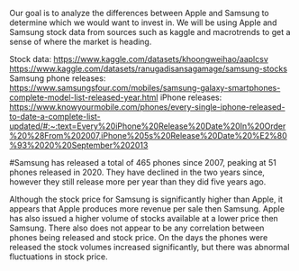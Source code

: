 Our goal is to analyze the differences between Apple and Samsung to determine which we would want to invest in. We will be using Apple and Samsung stock data from sources such as kaggle and macrotrends to get a sense of where the market is heading.

Stock data:
https://www.kaggle.com/datasets/khoongweihao/aaplcsv
	https://www.kaggle.com/datasets/ranugadisansagamage/samsung-stocks
Samsung phone releases:
https://www.samsungsfour.com/mobiles/samsung-galaxy-smartphones-complete-model-list-released-year.html
iPhone releases:
https://www.knowyourmobile.com/phones/every-single-iphone-released-to-date-a-complete-list-updated/#:~:text=Every%20iPhone%20Release%20Date%20In%20Order%20%28From%202007,iPhone%205s%20Release%20Date%20%E2%80%93%2020%20September%202013


#Samsung has released a total of 465 phones since 2007, peaking at 51 phones released in 2020. They have declined in the two years since, however they still release more per year than they did five years ago. 

Although the stock price for Samsung is significantly higher than Apple, it appears that Apple produces more revenue per sale then Samsung. Apple has also issued a higher volume of stocks available at a lower price then Samsung. There also does not appear to be any correlation between phones being released and stock price. On the days the phones were released the stock volumes increased significantly, but there was abnormal fluctuations in  stock price. 
